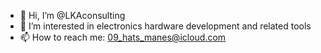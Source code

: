 - 👋 Hi, I’m @LKAconsulting
- 👀 I’m interested in electronics hardware development and related tools
- 📫 How to reach me: 09_hats_manes@icloud.com

<!---
LKAconsulting/LKAconsulting is a ✨ special ✨ repository because its `README.md` (this file) appears on your GitHub profile.
You can click the Preview link to take a look at your changes.
--->
